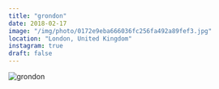 ```yaml
---
title: "grondon"
date: 2018-02-17
image: "/img/photo/0172e9eba666036fc256fa492a89fef3.jpg"
location: "London, United Kingdom"
instagram: true
draft: false
---
```


![grondon](/img/photo/0172e9eba666036fc256fa492a89fef3.jpg)
